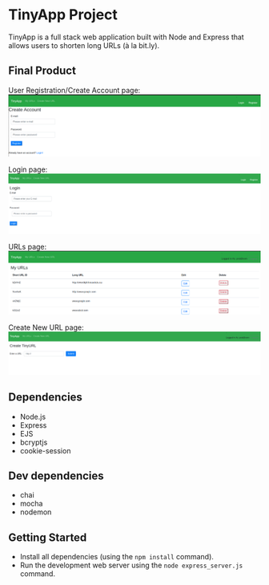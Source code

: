 # TinyApp Project

TinyApp is a full stack web application built with Node and Express that allows users to shorten long URLs (à la bit.ly).

## Final Product

User Registration/Create Account page:
!["Screenshot of User Registration/Create Account page"](https://github.com/prathap222/tinyapp/blob/master/docs/user-registration.png)

Login page:
!["Screenshot of Login page"](https://github.com/prathap222/tinyapp/blob/master/docs/user-login.png)

URLs page:
!["Screenshot of URLs page"](https://github.com/prathap222/tinyapp/blob/master/docs/urls-page.png)

Create New URL page:
!["Screenshot of Create New URL page"](https://github.com/prathap222/tinyapp/blob/master/docs/create-new-url.png)

## Dependencies

- Node.js
- Express
- EJS
- bcryptjs
- cookie-session

## Dev dependencies
- chai
- mocha
- nodemon


## Getting Started

- Install all dependencies (using the `npm install` command).
- Run the development web server using the `node express_server.js` command.